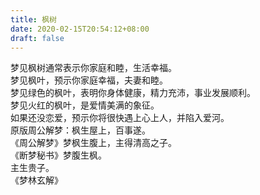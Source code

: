 ```yaml
---
title: 枫树
date: 2020-02-15T20:54:12+08:00
draft: false
---
```


梦见枫树通常表示你家庭和睦，生活幸福。<br>
梦见枫叶，预示你家庭幸福，夫妻和睦。<br>
梦见绿色的枫叶，表明你身体健康，精力充沛，事业发展顺利。<br>
梦见火红的枫叶，是爱情美满的象征。<br>
如果还没恋爱，预示你将很快遇上心上人，并陷入爱河。<br>
原版周公解梦：枫生屋上，百事遂。<br>
《周公解梦》梦枫生腹上，主得清高之子。<br>
《断梦秘书》梦腹生枫。<br>
主生贵子。<br>
《梦林玄解》